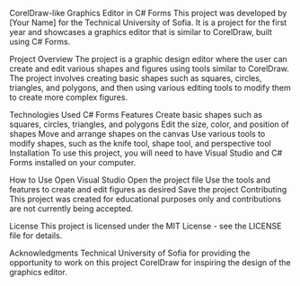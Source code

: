 CorelDraw-like Graphics Editor in C# Forms
This project was developed by [Your Name] for the Technical University of Sofia. It is a project for the first year and showcases a graphics editor that is similar to CorelDraw, built using C# Forms.

Project Overview
The project is a graphic design editor where the user can create and edit various shapes and figures using tools similar to CorelDraw. The project involves creating basic shapes such as squares, circles, triangles, and polygons, and then using various editing tools to modify them to create more complex figures.

Technologies Used
C# Forms
Features
Create basic shapes such as squares, circles, triangles, and polygons
Edit the size, color, and position of shapes
Move and arrange shapes on the canvas
Use various tools to modify shapes, such as the knife tool, shape tool, and perspective tool
Installation
To use this project, you will need to have Visual Studio and C# Forms installed on your computer.

How to Use
Open Visual Studio
Open the project file
Use the tools and features to create and edit figures as desired
Save the project
Contributing
This project was created for educational purposes only and contributions are not currently being accepted.

License
This project is licensed under the MIT License - see the LICENSE file for details.

Acknowledgments
Technical University of Sofia for providing the opportunity to work on this project
CorelDraw for inspiring the design of the graphics editor.
